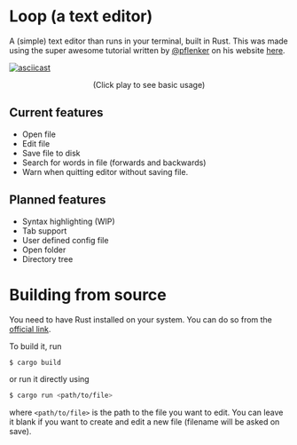# Loop (a text editor)

A (simple) text editor than runs in your terminal, built in Rust. This was made using the super awesome
tutorial written by [@pflenker](https://github.com/pflenker) on his website [here](https://www.philippflenker.com/hecto/).

[![asciicast](https://asciinema.org/a/317801.svg)](https://asciinema.org/a/317801)
<p align="center">(Click play to see basic usage)</p>

## Current features

* Open file
* Edit file
* Save file to disk
* Search for words in file (forwards and backwards)
* Warn when quitting editor without saving file.

## Planned features

* Syntax highlighting (WIP)
* Tab support
* User defined config file
* Open folder
* Directory tree

# Building from source

You need to have Rust installed on your system. You can do so from the
[official link](https://www.rust-lang.org/tools/install).

To build it, run 

```bash
$ cargo build
```

or run it directly using 

```bash
$ cargo run <path/to/file>
```

where `<path/to/file>` is the path to the file you want to edit. You can leave it blank if you want to create and edit a new file (filename will be
asked on save).